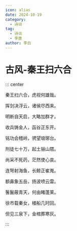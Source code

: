 ```yaml
---
icon: alias
date: 2024-10-19
category:
  - 诗词
tag:
  - 诗词
  - 李唐
author: 李白
---
```


# 古风-秦王扫六合

<!-- more -->

::: center

秦王扫六合，虎视何雄哉。

挥剑决浮云，诸侯尽西来。

明断自天启，大略加群才。

收兵铸金人，函谷正东开。

铭功会稽岭，骋望琅琊台。

刑徒七十万，起土骊山隈。

尚采不死药，茫然使心哀。

连弩射海鱼，长鲸正崔嵬。

额鼻象五岳，扬波喷云雷。

鬐鬣蔽青天，何由睹蓬莱。

徐巿载秦女，楼船几时回。

但见三泉下，金棺葬寒灰。

:::


